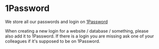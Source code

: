 # 1Password

We store all our passwords and login on [1Password](https://www.1password.com)

When creating a new login for a website / database / something, please also add it to 1Password.
If there is a login you are missing ask one of your colleagues if it's supposed to be on 1Password.
